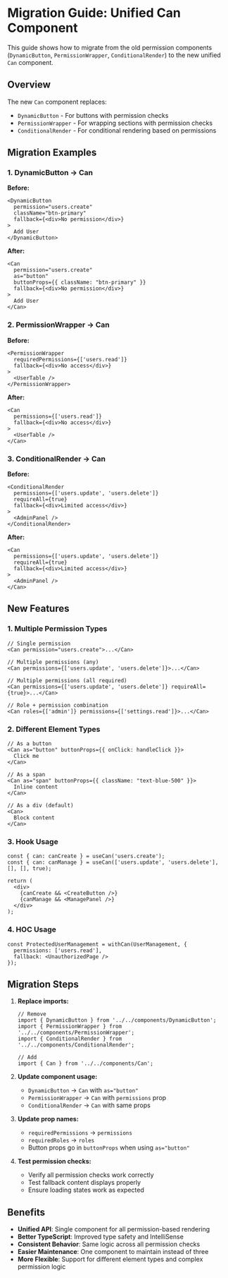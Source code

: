 # Migration Guide: Unified Can Component

This guide shows how to migrate from the old permission components (`DynamicButton`, `PermissionWrapper`, `ConditionalRender`) to the new unified `Can` component.

## Overview

The new `Can` component replaces:
- `DynamicButton` - For buttons with permission checks
- `PermissionWrapper` - For wrapping sections with permission checks  
- `ConditionalRender` - For conditional rendering based on permissions

## Migration Examples

### 1. DynamicButton → Can

**Before:**
```tsx
<DynamicButton
  permission="users.create"
  className="btn-primary"
  fallback={<div>No permission</div>}
>
  Add User
</DynamicButton>
```

**After:**
```tsx
<Can
  permission="users.create"
  as="button"
  buttonProps={{ className: "btn-primary" }}
  fallback={<div>No permission</div>}
>
  Add User
</Can>
```

### 2. PermissionWrapper → Can

**Before:**
```tsx
<PermissionWrapper
  requiredPermissions={['users.read']}
  fallback={<div>No access</div>}
>
  <UserTable />
</PermissionWrapper>
```

**After:**
```tsx
<Can
  permissions={['users.read']}
  fallback={<div>No access</div>}
>
  <UserTable />
</Can>
```

### 3. ConditionalRender → Can

**Before:**
```tsx
<ConditionalRender
  permissions={['users.update', 'users.delete']}
  requireAll={true}
  fallback={<div>Limited access</div>}
>
  <AdminPanel />
</ConditionalRender>
```

**After:**
```tsx
<Can
  permissions={['users.update', 'users.delete']}
  requireAll={true}
  fallback={<div>Limited access</div>}
>
  <AdminPanel />
</Can>
```

## New Features

### 1. Multiple Permission Types
```tsx
// Single permission
<Can permission="users.create">...</Can>

// Multiple permissions (any)
<Can permissions={['users.update', 'users.delete']}>...</Can>

// Multiple permissions (all required)
<Can permissions={['users.update', 'users.delete']} requireAll={true}>...</Can>

// Role + permission combination
<Can roles={['admin']} permissions={['settings.read']}>...</Can>
```

### 2. Different Element Types
```tsx
// As a button
<Can as="button" buttonProps={{ onClick: handleClick }}>
  Click me
</Can>

// As a span
<Can as="span" buttonProps={{ className: "text-blue-500" }}>
  Inline content
</Can>

// As a div (default)
<Can>
  Block content
</Can>
```

### 3. Hook Usage
```tsx
const { can: canCreate } = useCan('users.create');
const { can: canManage } = useCan(['users.update', 'users.delete'], [], [], true);

return (
  <div>
    {canCreate && <CreateButton />}
    {canManage && <ManagePanel />}
  </div>
);
```

### 4. HOC Usage
```tsx
const ProtectedUserManagement = withCan(UserManagement, {
  permissions: ['users.read'],
  fallback: <UnauthorizedPage />
});
```

## Migration Steps

1. **Replace imports:**
   ```tsx
   // Remove
   import { DynamicButton } from '../../components/DynamicButton';
   import { PermissionWrapper } from '../../components/PermissionWrapper';
   import { ConditionalRender } from '../../components/ConditionalRender';
   
   // Add
   import { Can } from '../../components/Can';
   ```

2. **Update component usage:**
   - `DynamicButton` → `Can` with `as="button"`
   - `PermissionWrapper` → `Can` with `permissions` prop
   - `ConditionalRender` → `Can` with same props

3. **Update prop names:**
   - `requiredPermissions` → `permissions`
   - `requiredRoles` → `roles`
   - Button props go in `buttonProps` when using `as="button"`

4. **Test permission checks:**
   - Verify all permission checks work correctly
   - Test fallback content displays properly
   - Ensure loading states work as expected

## Benefits

- **Unified API**: Single component for all permission-based rendering
- **Better TypeScript**: Improved type safety and IntelliSense
- **Consistent Behavior**: Same logic across all permission checks
- **Easier Maintenance**: One component to maintain instead of three
- **More Flexible**: Support for different element types and complex permission logic




